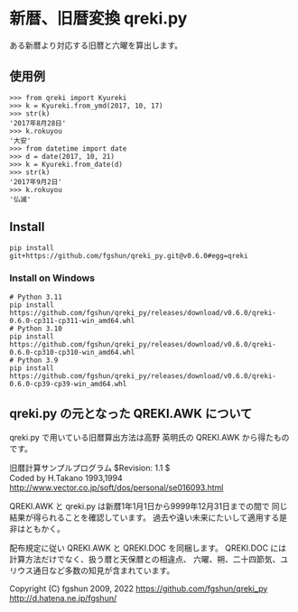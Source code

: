 # 新暦、旧暦変換 qreki.py
ある新暦より対応する旧暦と六曜を算出します。

## 使用例
```
>>> from qreki import Kyureki
>>> k = Kyureki.from_ymd(2017, 10, 17)
>>> str(k)
'2017年8月28日'
>>> k.rokuyou
'大安'
>>> from datetime import date
>>> d = date(2017, 10, 21)
>>> k = Kyureki.from_date(d)
>>> str(k)
'2017年9月2日'
>>> k.rokuyou
'仏滅'
```

## Install
```
pip install git+https://github.com/fgshun/qreki_py.git@v0.6.0#egg=qreki
```

### Install on Windows
```
# Python 3.11
pip install https://github.com/fgshun/qreki_py/releases/download/v0.6.0/qreki-0.6.0-cp311-cp311-win_amd64.whl
# Python 3.10
pip install https://github.com/fgshun/qreki_py/releases/download/v0.6.0/qreki-0.6.0-cp310-cp310-win_amd64.whl
# Python 3.9
pip install https://github.com/fgshun/qreki_py/releases/download/v0.6.0/qreki-0.6.0-cp39-cp39-win_amd64.whl
```

## qreki.py の元となった QREKI.AWK について
qreki.py で用いている旧暦算出方法は高野 英明氏の QREKI.AWK から得たものです。

旧暦計算サンプルプログラム  $Revision:   1.1  $  
Coded by H.Takano 1993,1994  
http://www.vector.co.jp/soft/dos/personal/se016093.html

QREKI.AWK と qreki.py は新暦1年1月1日から9999年12月31日までの間で
同じ結果が得られることを確認しています。
過去や遠い未来にたいして適用する是非はともかく。

配布規定に従い QREKI.AWK と QREKI.DOC を同梱します。
QREKI.DOC には計算方法だけでなく、扱う暦と天保暦との相違点、
六曜、朔、二十四節気、ユリウス通日など多数の知見が含まれています。


Copyright (C) fgshun 2009, 2022
https://github.com/fgshun/qreki_py  
http://d.hatena.ne.jp/fgshun/
